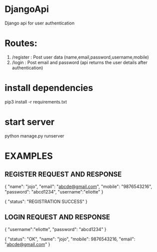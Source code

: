 # DjangoApi
Django api for user authentication

# Routes:
1.  /register : Post user data (name,email,password,username,mobile)
2.  /login :  Post email and password (api returns the user details after authentication)

# install dependencies
pip3 install -r requirements.txt

# start server
python manage.py runserver


# EXAMPLES


## REGISTER REQUEST AND RESPONSE

{
    "name": "jojo",
    "email": "abcde@gmail.com",
    "mobile": "9876543216",
    "password": "abcd1234",
    "username":"eliotte"
}

{
    "status": "REGISTRATION SUCCESS"
}


## LOGIN REQUEST AND RESPONSE

{
    "username":"eliotte",
    "password": "abcd1234"
}

{
    "status": "OK",
    "name": "jojo",
    "mobile": 9876543216,
    "email": "abcde@gmail.com"
}
